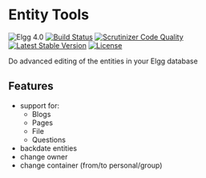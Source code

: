 Entity Tools
============

![Elgg 4.0](https://img.shields.io/badge/Elgg-4.0-green.svg)
[![Build Status](https://scrutinizer-ci.com/g/ColdTrick/entity_tools/badges/build.png?b=master)](https://scrutinizer-ci.com/g/ColdTrick/entity_tools/build-status/master)
[![Scrutinizer Code Quality](https://scrutinizer-ci.com/g/ColdTrick/entity_tools/badges/quality-score.png?b=master)](https://scrutinizer-ci.com/g/ColdTrick/entity_tools/?branch=master)
[![Latest Stable Version](https://poser.pugx.org/coldtrick/entity_tools/v/stable.svg)](https://packagist.org/packages/coldtrick/entity_tools)
[![License](https://poser.pugx.org/coldtrick/entity_tools/license.svg)](https://packagist.org/packages/coldtrick/entity_tools)

Do advanced editing of the entities in your Elgg database

Features
--------
- support for:
	- Blogs
	- Pages
	- File
	- Questions
- backdate entities
- change owner
- change container (from/to personal/group)
